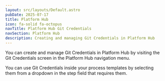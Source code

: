 ```yaml
---
layout: src/layouts/Default.astro
pubDate: 2025-07-17
title: Platform Hub
icon: fa-solid fa-octopus
navTitle: Platform Hub Git Credentials
navSection: Platform Hub
description: Creating and managing Git Credentials in Platform Hub 
---
```


You can create and manage Git Credentials in Platform Hub by visiting the Git Credentials screen in the Platform Hub navigation menu.

You can use Git Credentials inside your process templates by selecting them from a dropdown in the step field that requires them.
